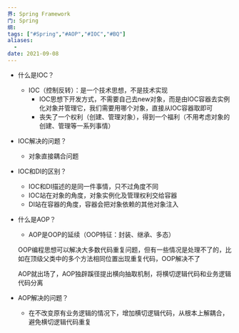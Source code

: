 ```yaml
---
界: Spring Framework
门: Spring
纲: 
tags: ["#Spring","#AOP","#IOC","#BQ"]
aliases:
  - 
date: 2021-09-08
---
```




-   什么是IOC？
    
    -   IOC（控制反转）：是一个技术思想，不是技术实现
        -   IOC思想下开发方式，不需要自己去new对象，而是由IOC容器去实例化对象并管理它，我们需要用哪个对象，直接从IOC容器取即可
        -   丧失了一个权利（创建、管理对象），得到一个福利（不用考虑对象的创建、管理等一系列事情）
-   IOC解决的问题？
    
    -   对象直接耦合问题
-   IOC和DI的区别？
    
    -   IOC和DI描述的是同一件事情，只不过角度不同
    -   IOC站在对象的角度，对象实例化及管理权利交给容器
    -   DI站在容器的角度，容器会把对象依赖的其他对象注入
-   什么是AOP？
    
    -   AOP是OOP的延续（OOP特征：封装、继承、多态）
    
    OOP编程思想可以解决大多数代码重复问题，但有一些情况是处理不了的，比如在顶级父类中的多个方法相同位置出现重复代码，OOP解决不了
    
    AOP就出场了，AOP独辟蹊径提出横向抽取机制，将横切逻辑代码和业务逻辑代码分离
    
-   AOP解决的问题？
    
    -   在不改变原有业务逻辑的情况下，增加横切逻辑代码，从根本上解耦合，避免横切逻辑代码重复
